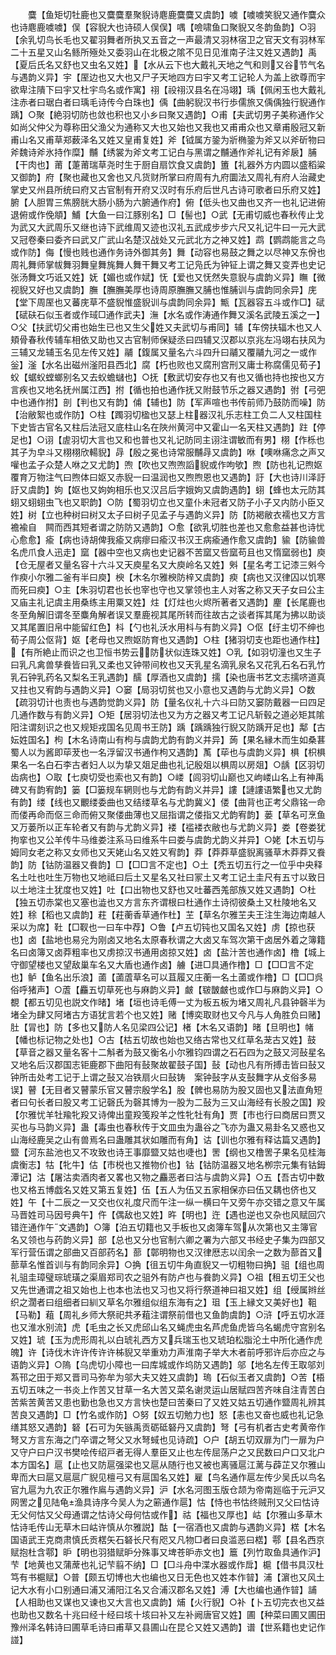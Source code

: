 <!-- { "loadSidebar": true } -->
　　麌【鱼矩切牡鹿也又麌麌羣聚貎诗麀鹿麌麌又虞韵】噳【噳噳笑貎又通作麌众也诗麀鹿噳噳】俣【容貎大也诗硕人俣俣】喁【噞啸鱼口聚貎又冬韵鱼韵】○羽【余乳切鸟长毛也又翟羽舞者所执又五音之一声最清又羽林宿卫之官天文有羽林军二十五星又山名鲧所殛处又委羽山在北极之隂不见日见淮南子注又姓又遇韵】禹【夏后氏名又舒也又虫名又姓】【水从云下也大戴礼天地之气和则又谷节气名与遇韵义异】宇【厔边也又大也又尸子天地四方曰宇又考工记轮人为盖上欲尊而宇欲卑注隤下曰宇又杜宇鸟名或作寓】祤【祋祤汉县名在冯翊】瑀【佩闲玉也大戴礼注赤者曰琚白者曰瑀毛诗传今白珠也】偊【曲躬貎汉书行歩儒旅又偊偊独行貎通作踽】○聚【絶羽切防也敛也积也又小乡曰聚又遇韵】○甫【夫武切男子美称通作父如尚父仲父为尊称田父渔父为通称又大也又始也又我也又甫甫众也又章甫殷冠又新甫山名又甫草郑薮泽名又姓又皇甫复姓】斧【钺属方銎为斨椭銎为斧又以斧斫物曰斧魏诗斧氷持作糜】黼【绣裳为斧文考工记白与黑谓之黼通作斧礼记有斧扆】脯【干肉也】莆【萐莆瑞草尧时生于厨自扇饮食又虞韵】簠【礼器外方内圆以盛稻粱又御韵】府【聚也藏也又舍也又凡货财所掌曰府周有九府圜法又周礼有府人治藏史掌史又州县所统曰府又古官制有开府又汉时有乐府后世凡古诗可歌者曰乐府又姓】腑【人胆胃三焦膀胱大肠小肠为六腑通作府】俯【低头也又曲也又齐一也礼记进俯退俯或作俛頫】鯆【大鱼一曰江豚别名】□【髻也】○武【无甫切威也春秋传止戈为武又大武周乐又继也诗下武维周又迹也汉礼五武成步步六尺又礼记牛曰一元大武又冠卷秦曰委齐曰武又广武山名楚汉战处又元武北方之神又姓】鹉【鹦鹉能言之鸟或作防】侮【慢也贱也通作务诗外御其务】舞【动容也易鼓之舞之以尽神又东佾也周礼舞师掌帗舞羽舞皇舞旄舞人舞干舞又考工记凫氏为钟钲上谓之舞又变弄也史记张汤舞文巧诋又姓】妩【媚也或作娬】怃【爱也又怃然失意貎与虞韵义异】瞴【微视貎又好也又虞韵】膴【膴膴美厚也诗周原膴膴又脯也惟脯训与虞韵同余异】庑【堂下周厔也又蕃庑草不盛貎惟盛貎训与虞韵同余异】甒【瓦器容五斗或作□】碔【碔砆石似玉者或作琙□通作武夫】潕【水名或作涛通作舞又溪名武陵五溪之一】○父【扶武切父甫也始生已也又生父姓又夫武切与甫同】辅【车傍扶辐木也又人頬骨春秋传辅车相依又助也又古官制师保疑丞曰四辅又汉郡以京兆左冯翊右扶风为三辅又龙辅玉名见左传又姓】鬴【鍑属又量名六斗四升曰鬴又覆鬴九河之一或作釡】滏【水名出磁州滏阳县西北】腐【朽也败也又腐刑宫刑又庸士称腐儒见荀子】蚥【蜛蚥螳螂别名又去蚥蟾蠩也】○抚【敷武切安存也又有也又循也持也按也又方言疾也又地名抚州属江西】拊【循也拍也通作抚又附鼓节乐之器又遇韵】弣【弓弝中也通作拊】剖【判也又有韵】俌【辅也】防【军声喧也书传前师乃鼓防而噪】防【治敝絮也或作防】○柱【躅羽切楹也又瑟上柱器汉礼乐志柱工负二人又柱国柱下史皆古官名又柱后法冠又底柱山名在陜州黄河中又霍山一名天柱又遇韵】跓【停足也】○诩【虗羽切大言也又和也普也又礼记防同主诩注谓敏而有男】栩【作栎也其子为皁斗又栩栩欣輰貎】冔【殷之冕也诗常服黼冔又虞韵】咻【噢咻痛念之声又嚾也孟子众楚人咻之又尤韵】喣【吹也又喣喣謟貎或作呴欨】煦【防也礼记煦妪覆育万物注气曰煦体曰妪又赤貎一曰温润也又煦煦恩也又遇韵】訏【大也诗川泽訏訏又虞韵】姁【妪也又姁姁相乐也又汉吕后字娥姁又虞韵遇韵】蛡【蜂也太元防其蛡又蛡蛡虫飞也又职韵】○防【蜀羽切立也又童仆未冠者又防子小子又内防小臣又姓】树【立也种树曰树又太子曰树子见孟子与遇韵义异】防【防褐敝衣襦也又方言襜褕自　闗而西其短者谓之防防又遇韵】○愈【欲乳切胜也差也又愈愈益甚也诗忧心愈愈】瘉【病也诗胡俾我瘉又病瘳曰瘉汉书汉王病瘉通作愈又虞韵】貐【防貐兽名虎爪食人迅走】窳【器中空也又病也史记器不苦窳又呰窳苟且也又惰窳弱也】庾【仓无屋者又量名容十六斗又天庾星名又大庾岭名又姓】斞【星名考工记漆三斞今作瘐小尔雅二釜有半曰庾】楰【木名尔雅楰防梓又虞韵】瘐【病也又汉律囚以饥寒而死曰瘐】○主【朱羽切君也长也宰也守也又掌领也主人对客之称又天子女曰公主又庙主礼记虞主用桑练主用粟又姓】炷【灯炷也火烬所著者又遇韵】麈【长尾鹿也冬至角解旧谓冬至麋角解者误又羣鹿视其尾所转而往故古之谈者挥其尾为拂以助谈又其尾置旧帛中能留红色】枓【勺也礼沃水用枓与有韵义异】○伛【纡主切不绅也荀子周公伛背】妪【老母也又煦妪防育也又遇韵】○柱【猪羽切支也距也通作柱】【有所絶止而识之也卫恒书势云防状似连珠又姓】○乳【如羽切潼也又生子曰乳凡禽兽孳飬皆曰乳又柔也又钟带间枚也又天乳星名滴乳泉名又花乳石名石乳竹乳石钟乳药名又梨名王乳遇韵】醹【厚酒也又虞韵】擩【染也唐书艺文志擩哜道真又拄也又宥韵与遇韵义异】○窭【局羽切贫也又小意也又遇韵与尤韵义异】○数【疏羽切计也责也与遇韵觉韵义异】防【量名仪礼十六斗曰防又窭防戴器一曰四足几通作数与有韵义异】○矩【居羽切法也又为方之器又考工记凡斩毂之道必矩其隂阳注谓刻识之也又规矩戎国名见周书王防】踽【踽踽独行貎又防踽开足也】鄅【古妘姓国名】枸【木名诗南山有枸与虞韵尤韵有韵义并异】蒟【果名縁木而生如桑葚蜀人以为酱即荜茇也一名浮留汉书通作枸又遇韵】萭【荜也与虞韵义异】椇【枳椇果名一名白石李古者妇人以为挚又爼足曲也礼记殷爼以椇周以房爼】○龋【区羽切齿病也】○取【七庾切受也索也又有韵】○嵝【闾羽切山巅也又岣嵝山名上有神禹碑又有韵宥韵】篓【□篓规车辋则也与尤韵有韵义并异】謱【謰謱语繁也又尤韵有韵】缕【线也又覼缕委曲也又结缕草名与尤韵冀义】偻【曲背也正考父鼎铭一命而偻再命而伛三命而俯又聚偻曲薄也又屈指谓之偻指又尤韵宥韵】蒌【草名可烹鱼又万蒌所以正车轮者又有韵与尤韵义异】褛【褴褛衣敝也与尤韵义异】娄【卷娄犹拘挛也又公羊传牛马维娄注系马曰维系牛曰娄与虞韵尤韵义并异】○姥【木五切与姆同女老之称又女师也又天姥山名又姓又宥韵】莽【莽莽草盛貎离骚草木莽莽又飬韵】防【钴防温器又飬韵】□【□□言不定也】○土【秃五切五行之一位乎中央释名土吐也吐生万物也又地祗曰后土又星名又社曰冡土又考工记土圭尺有五寸以致日以土地注土犹度也又姓】吐【口出物也又舒也又吐蕃西羗部族又姓又遇韵】○杜【独五切赤棠也又塞也澁也又方言东齐谓根曰杜通作土诗彻彼桑土又杜陵地名又姓】稌【稻也又虞韵】荰【荰蘅香草通作杜】芏【草名尔雅芏夫王注生海边南越人采以为席】靯【□靫也一曰车中荐】○鲁【卢五切钝也又国名又姓】虏【掠也获也】卤【盐地也易兊为刚卤又地名太原春秋谓之大卤又车驾次第干卤居外着之簿籍名曰卤簿又卤莽粗率也又虏掠汉书通用卤掠又姓】卤【盐汁苦也通作卤】橹【城上守御望楼也又望敌巢车名又大盾也通作卤】艣【进□具通作橹】□【□□言不定也】鲈【鱼名出乐浪】蓾【蓾蔖草名可以苴履又庄蘅一名土蓾或作橹】□【□□呉俗呼猪声】○蔖【麤五切草死也与麻韵义异】皻【皲皵皻也或作□与麻韵义异】○覩【都五切见也説文作暏】堵【垣也诗毛傅一丈为板五板为堵又周礼凡县钟磬半为堵全为肆又阿堵古方语犹言若个也又姓】赌【博奕取财也又今凡与人角胜负曰赌】肚【冐也】防【多也又防人名见梁四公记】楮【木名又语韵】暏【旦明也】帾【幡也标记物之处也】○古【枯五切故也始也又络古常也又红草名茏古又姓】鼓【草音之器又量名客十二斛者为鼓又衡名小尔雅钧四谓之石石四为之鼓又河鼔星名又地名后汉郡国志钜鹿郡下曲阳有鼔聚故翟鼓子国】鼔【动也凡有所搏击皆曰鼔又钟所击处考工记于上谓之鼔又冶铁扇火曰鼔铸　案钟鼔字从支鼔舞字从攴俗多易误】瞽【无目者又瞽蒙乐官又瞽宗殷学名】股【髀也易防为股又固也又法直角短者曰句长者曰股又考工记磬氏为磬其博为一股为二鼔为三又山海经有长股之国】羖【尔雅忧羊牡羭牝羖又诗俾出童羖笺羖羊之性牝牡有角】贾【市也行曰商居曰贾又买也与马韵义异】蛊【毒虫也春秋传于文皿虫为蛊谷之飞亦为蛊又易卦名又惑也又山海经鹿吴之山有兽焉名曰蛊雕其状如雕而有角】诂【训也尔雅有释诂篇又遇韵】盬【河东盐池也又不攻致也诗王事靡盬又姑也啑也】罟【纲也又橹罟子果名见桂海虞衡志】牯【牝牛】估【市棁也又推物价也】钴【钴防温器又地名栁宗元集有钴鉧潭记】沽【屠沽卖酒肉者又畧也又物之麤恶者曰沽与虞韵义异】○五【吾古切中数也又格五博戯名又姓又第五复姓】伍【五人为伍又五家相保亦曰伍又耦也侪也又姓】午【十二辰之一又交也仪礼度尺而午注一纵一横曰午又旁午亦交错之意又午属马晋姓司马因号典午】仵【偶敌也又姓】旿【明也】迕【遇也逆也又杂也风赋回穴错迕通作午文遇韵】○簿【泊五切籍也又手板也又卤簿车驾从次第也又主簿官名又领也与药韵义异】部【总也又分也官制六卿之署为六部又书经史子集为四部又军行营伍谓之部曲又百部药名】蔀【鄣明物也又汉律厯志以闰余一之数为蔀首又蔀草名惟首训与有韵同余异】○捔【徂五切牛角直貎又一切粗物曰捔】驵【组也周礼驵圭璋璧琮琥璜之渠眉郑司农之驵外有防卢也与飬韵义异】○祖【租五切王父也又先世通谓之祖又始也上也本也法也又习也又将行祭道神曰祖又姓】组【绶属辫丝织之濶者曰组细者曰紃又草名尔雅组似组东海有之】珇【玉上縁文又美好也】靻【马勒】蒩【周礼乡师大祭祀共矛蒩注谓祭前借也又鱼韵虞韵】○浒【呼五切水涯也又淮水别流】虎【毛虫之长又虎邱山名又蝇虎虫名芦虎鱼虎皆乌名蝎虎守宫别名又姓】琥【玉为虎形周礼以白琥礼西方又兵瑞玉也又琥珀松脂沦土中所化通作虎魄】许【诗伐木许许传许许柹貎又举重劝力声淮南子举大木者前呼邪许后亦应之与语韵义异】○隖【乌虎切小障也一曰库城或作坞防又遇韵】邬【地名左传王取邬刘蒍邗之田于郑又晋司马弥牟为邬大夫又姓又虞韵】瑦【石似玉者又虞韵】○苦【梧五切五味之一书炎上作苦又甘草一名大苦又菜名谢灵运山居赋四苦齐味自注青苦白苦紫苦黄苦又患也勤也急也又方言快也楚曰苦秦曰了又姓又姑五切通作盬周礼辨其苦良又遇韵】□【竹名或作防】○努【奴五切勉力也】怒【恚也又奋也威也礼记急缮其怒又遇韵】砮【石可为矢镞禹贡砺砥砮丹又虞韵】弩【弓有机者古史考黄帝作弩又方言东海之门卒谓之弩父又水弩蜮也见诗疏】○户【胡五切双扉为门一扉为户又守户曰户汉书樊哙传绍戸者无得人羣臣又止也左传屈荡户之又民数曰户口又北户本方国名】扈【止也又防扈强梁也又扈从随行也又被也离骚扈江蓠与薜芷又尔雅山卑而大曰扈又扈扈广貎见檀弓又有扈国名又姓】雇【鸟名通作扈左传少吴氏以鸟名官九扈为九农正尔雅作鳸与遇韵义异】沪【水名河图玉版仓颉为帝南廵临于元沪又网罟之见陆龟渔具诗序今吴人为之簖通作扈】怙【恃也书怙终贼刑又父曰怙诗无父何怙又父母通谓之怙诗父母何怙或作】祜【福也又厚也】岵【尔雅山多草木怙诗毛传山无草木曰岵许慎从尔雅説】酤【一宿酒也又虞韵与遇韵义异】楛【木名国语武王克商肃慎氏贡楛矢石砮长尺有咫又凡物□者曰良滥恶曰楛】鄠【县名西京赋抱杜含鄠】昈【明也羽猎赋昈分殊事又埤苍昈赤文也】簄【列竹取鱼具通作沪】芐【地黄也又蒲蓆也礼记芐翦不纳】□【□斗舟中渫水器或作戽】槴【借书具汉杜笃有书槴赋】○普【颇五切博也大也编也又日无色也又姓本作暜】浦【濵也又风土记大水有小口别通曰浦又浦阳江名又合浦汉郡名又姓】溥【大也编也通作暜】誧【人相助也又谋也又谏也又大言也又虞韵】烳【火行貎】○补【卜五切完衣也又益也助也又数名十兆曰经十经曰垓十垓曰补又左补阙唐官又姓】圃【种菜曰圃又圃田豫州泽名韩诗曰圃草毛诗曰甫草又县圃山在昆仑又姓又遇韵】谱【世系籍也史记作諩】
